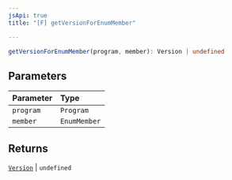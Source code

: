 ```yaml
---
jsApi: true
title: "[F] getVersionForEnumMember"

---
```

```ts
getVersionForEnumMember(program, member): Version | undefined
```

## Parameters

| Parameter | Type |
| :------ | :------ |
| `program` | `Program` |
| `member` | `EnumMember` |

## Returns

[`Version`](Interface.Version.md) \| `undefined`
